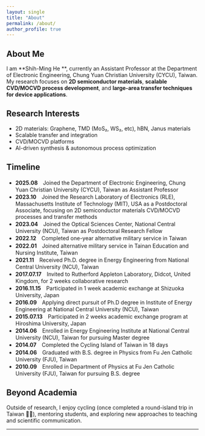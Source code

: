 ```yaml
---
layout: single
title: "About"
permalink: /about/
author_profile: true
---
```


## About Me
I am **Shih-Ming He **, currently an Assistant Professor at the Department of Electronic Engineering, Chung Yuan Christian University (CYCU), Taiwan.  
My research focuses on **2D semiconductor materials**, **scalable CVD/MOCVD process development**, and **large-area transfer techniques for device applications**.

## Research Interests
- 2D materials: Graphene, TMD (MoS₂, WS₂, etc), hBN, Janus materials
- Scalable transfer and integration
- CVD/MOCVD platforms
- AI-driven synthesis & autonomous process optimization

## Timeline
- **2025.08**　Joined the Department of Electronic Engineering, Chung Yuan Christian University (CYCU), Taiwan as Assistant Professor  
- **2023.10**　Joined the Research Laboratory of Electronics (RLE), Massachusetts Institute of Technology (MIT), USA as a Postdoctoral Associate, focusing on 2D semiconductor materials CVD/MOCVD processes and transfer methods 
- **2023.04**　Joined the Optical Sciences Center, National Central University (NCU), Taiwan as Postdoctoral Research Fellow  
- **2022.12**　Completed one-year alternative military service in Taiwan
- **2022.01**　Joined alternative military service in Tainan Education and Nursing Institute, Taiwan
- **2021.11**　Received Ph.D. degree in Energy Engineering from National Central University (NCU), Taiwan 
- **2017.07.17**　Invited to Rutherford Appleton Laboratory, Didcot, United Kingdom, for 2 weeks collaborative research  
- **2016.11.15**　Participated in 1 week academic exchange at Shizuoka University, Japan
- **2016.09**　Applying direct pursuit of Ph.D degree in Institute of Energy Engineering at National Central University (NCU), Taiwan
- **2015.07.13**　Participated in 2 weeks academic exchange program at Hiroshima University, Japan  
- **2014.06**　Enrolled in Energy Engineering Institute at National Central University (NCU), Taiwan for pursuing Master degree
- **2014.07**　Completed the Cycling Island of Taiwan in 18 days
- **2014.06**　Graduated with B.S. degree in Physics from Fu Jen Catholic University (FJU), Taiwan
- **2010.09**　Enrolled in Department of Physics at Fu Jen Catholic University (FJU), Taiwan for pursuing B.S. degree

## Beyond Academia
Outside of research, I enjoy cycling (once completed a round-island trip in Taiwan 🚴‍♂️), mentoring students, and exploring new approaches to teaching and scientific communication.

---
